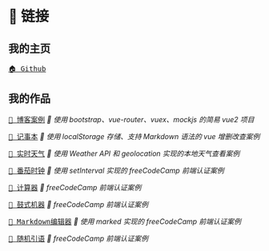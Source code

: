 # 🔗 链接

## 我的主页

<kbd>[🏠 Github](https://github.com/xugw-git)</kbd>

## 我的作品

<kbd>[🎨 博客案例](https://blog-case.vercel.app/#/)</kbd> *📣 使用 bootstrap、vue-router、vuex、mockjs 的简易 vue2 项目*

<kbd>[🎨 记事本](https://codepen.io/xugw/full/poppMxP)</kbd> *📣 使用 localStorage 存储、支持 Markdown 语法的 vue 增删改查案例*

<kbd>[🎨 实时天气](https://codepen.io/xugw/full/NWXXZoV)</kbd> *📣 使用 Weather API 和 geolocation 实现的本地天气查看案例*

<kbd>[🎨 番茄时钟](https://codepen.io/xugw/full/VwyKyJo)</kbd> *📣 使用 setInterval 实现的 freeCodeCamp 前端认证案例*

<kbd>[🎨 计算器](https://codepen.io/xugw/full/VwyKpEO)</kbd> *📣 freeCodeCamp 前端认证案例*

<kbd>[🎨 鼓式机器](https://codepen.io/xugw/full/JjMKMzV)</kbd> *📣 freeCodeCamp 前端认证案例*

<kbd>[🎨 Markdown编辑器](https://codepen.io/xugw/full/BaJKXNo)</kbd> *📣 使用 marked 实现的 freeCodeCamp 前端认证案例*

<kbd>[🎨 随机引语](https://codepen.io/xugw/full/YzYLMOe)</kbd> *📣 freeCodeCamp 前端认证案例*
